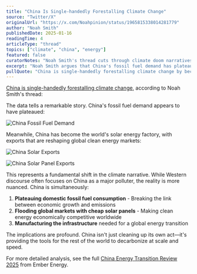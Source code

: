 ```yaml
---
title: "China Is Single-handedly Forestalling Climate Change"
source: "Twitter/X"
originalUrl: "https://x.com/Noahpinion/status/1965815338014281779"
author: "Noah Smith"
publishedDate: 2025-01-16
readingTime: 4
articleType: "thread"
topics: ["climate", "china", "energy"]
featured: false
curatorNotes: "Noah Smith's thread cuts through climate doom narratives with hard data. China's fossil fuel demand has plateaued while their solar exports are reshaping global energy markets. The charts tell a remarkable story—China isn't just decoupling growth from emissions, they're becoming the world's clean energy factory. This contradicts both Western pessimism about Chinese climate action and the idea that economic growth necessarily means more emissions."
excerpt: "Noah Smith argues that China's fossil fuel demand has plateaued while their massive solar exports are single-handedly forestalling global climate change, backed by compelling data from Ember Energy."
pullQuote: "China is single-handedly forestalling climate change by becoming the world's clean energy factory while plateauing their own fossil fuel consumption."
---
```


[China is single-handedly forestalling climate change](https://x.com/Noahpinion/status/1965815338014281779), according to Noah Smith's thread:

The data tells a remarkable story. China's fossil fuel demand appears to have plateaued:

![China Fossil Fuel Demand](/china-fossil-fuel-demand.png)

Meanwhile, China has become the world's solar energy factory, with exports that are reshaping global clean energy markets:

![China Solar Exports](/china-solar-exports.png)

![China Solar Panel Exports](/china-solar-panel-exports.webp)

This represents a fundamental shift in the climate narrative. While Western discourse often focuses on China as a major polluter, the reality is more nuanced. China is simultaneously:

1. **Plateauing domestic fossil fuel consumption** - Breaking the link between economic growth and emissions
2. **Flooding global markets with cheap solar panels** - Making clean energy economically competitive worldwide
3. **Manufacturing the infrastructure** needed for a global energy transition

The implications are profound. China isn't just cleaning up its own act—it's providing the tools for the rest of the world to decarbonize at scale and speed.

For more detailed analysis, see the full [China Energy Transition Review 2025](https://ember-energy.org/latest-insights/china-energy-transition-review-2025/) from Ember Energy.